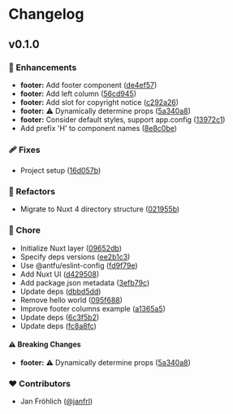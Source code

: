 # Changelog


## v0.1.0


### 🚀 Enhancements

- **footer:** Add footer component ([de4ef57](https://github.com/happydesigns/ui-base/commit/de4ef57))
- **footer:** Add left column ([56cd945](https://github.com/happydesigns/ui-base/commit/56cd945))
- **footer:** Add slot for copyright notice ([c292a26](https://github.com/happydesigns/ui-base/commit/c292a26))
- **footer:** ⚠️  Dynamically determine props ([5a340a8](https://github.com/happydesigns/ui-base/commit/5a340a8))
- **footer:** Consider default styles, support app.config ([13972c1](https://github.com/happydesigns/ui-base/commit/13972c1))
- Add prefix 'H' to component names ([8e8c0be](https://github.com/happydesigns/ui-base/commit/8e8c0be))

### 🩹 Fixes

- Project setup ([16d057b](https://github.com/happydesigns/ui-base/commit/16d057b))

### 💅 Refactors

- Migrate to Nuxt 4 directory structure ([021955b](https://github.com/happydesigns/ui-base/commit/021955b))

### 🏡 Chore

- Initialize Nuxt layer ([09652db](https://github.com/happydesigns/ui-base/commit/09652db))
- Specify deps versions ([ee2b1c3](https://github.com/happydesigns/ui-base/commit/ee2b1c3))
- Use @antfu/eslint-config ([fd9f79e](https://github.com/happydesigns/ui-base/commit/fd9f79e))
- Add Nuxt UI ([d429508](https://github.com/happydesigns/ui-base/commit/d429508))
- Add package.json metadata ([3efb79c](https://github.com/happydesigns/ui-base/commit/3efb79c))
- Update deps ([dbbd5dd](https://github.com/happydesigns/ui-base/commit/dbbd5dd))
- Remove hello world ([095f688](https://github.com/happydesigns/ui-base/commit/095f688))
- Improve footer columns example ([a1365a5](https://github.com/happydesigns/ui-base/commit/a1365a5))
- Update deps ([6c3f5b2](https://github.com/happydesigns/ui-base/commit/6c3f5b2))
- Update deps ([fc8a8fc](https://github.com/happydesigns/ui-base/commit/fc8a8fc))

#### ⚠️ Breaking Changes

- **footer:** ⚠️  Dynamically determine props ([5a340a8](https://github.com/happydesigns/ui-base/commit/5a340a8))

### ❤️ Contributors

- Jan Fröhlich ([@janfrl](http://github.com/janfrl))

